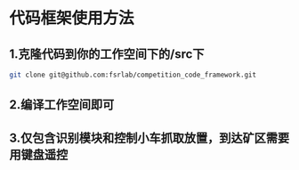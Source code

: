 # 代码框架使用方法

## 1.克隆代码到你的工作空间下的/src下

~~~bash
git clone git@github.com:fsrlab/competition_code_framework.git
~~~

## 2.编译工作空间即可

## 3.仅包含识别模块和控制小车抓取放置，到达矿区需要用键盘遥控
